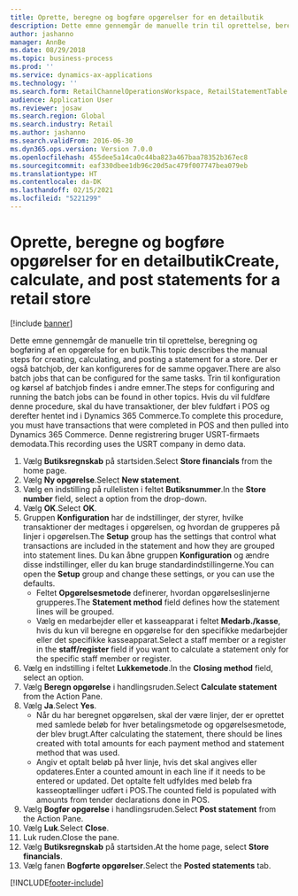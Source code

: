 ```yaml
---
title: Oprette, beregne og bogføre opgørelser for en detailbutik
description: Dette emne gennemgår de manuelle trin til oprettelse, beregning og bogføring af en opgørelse for en butik.
author: jashanno
manager: AnnBe
ms.date: 08/29/2018
ms.topic: business-process
ms.prod: ''
ms.service: dynamics-ax-applications
ms.technology: ''
ms.search.form: RetailChannelOperationsWorkspace, RetailStatementTable
audience: Application User
ms.reviewer: josaw
ms.search.region: Global
ms.search.industry: Retail
ms.author: jashanno
ms.search.validFrom: 2016-06-30
ms.dyn365.ops.version: Version 7.0.0
ms.openlocfilehash: 455dee5a14ca0c44ba823a467baa78352b367ec8
ms.sourcegitcommit: eaf330dbee1db96c20d5ac479f007747bea079eb
ms.translationtype: HT
ms.contentlocale: da-DK
ms.lasthandoff: 02/15/2021
ms.locfileid: "5221299"
---
```

# <a name="create-calculate-and-post-statements-for-a-retail-store"></a><span data-ttu-id="78e0b-103">Oprette, beregne og bogføre opgørelser for en detailbutik</span><span class="sxs-lookup"><span data-stu-id="78e0b-103">Create, calculate, and post statements for a retail store</span></span>

[!include [banner](../includes/banner.md)]

<span data-ttu-id="78e0b-104">Dette emne gennemgår de manuelle trin til oprettelse, beregning og bogføring af en opgørelse for en butik.</span><span class="sxs-lookup"><span data-stu-id="78e0b-104">This topic describes the manual steps for creating, calculating, and posting a statement for a store.</span></span> <span data-ttu-id="78e0b-105">Der er også batchjob, der kan konfigureres for de samme opgaver.</span><span class="sxs-lookup"><span data-stu-id="78e0b-105">There are also batch jobs that can be configured for the same tasks.</span></span> <span data-ttu-id="78e0b-106">Trin til konfiguration og kørsel af batchjob findes i andre emner.</span><span class="sxs-lookup"><span data-stu-id="78e0b-106">The steps for configuring and running the batch jobs can be found in other topics.</span></span> <span data-ttu-id="78e0b-107">Hvis du vil fuldføre denne procedure, skal du have transaktioner, der blev fuldført i POS og derefter hentet ind i Dynamics 365 Commerce.</span><span class="sxs-lookup"><span data-stu-id="78e0b-107">To complete this procedure, you must have transactions that were completed in POS and then pulled into Dynamics 365 Commerce.</span></span> <span data-ttu-id="78e0b-108">Denne registrering bruger USRT-firmaets demodata.</span><span class="sxs-lookup"><span data-stu-id="78e0b-108">This recording uses the USRT company in demo data.</span></span>

1. <span data-ttu-id="78e0b-109">Vælg **Butiksregnskab** på startsiden.</span><span class="sxs-lookup"><span data-stu-id="78e0b-109">Select **Store financials** from the home page.</span></span>
2. <span data-ttu-id="78e0b-110">Vælg **Ny opgørelse**.</span><span class="sxs-lookup"><span data-stu-id="78e0b-110">Select **New statement**.</span></span>
3. <span data-ttu-id="78e0b-111">Vælg en indstilling på rullelisten i feltet **Butiksnummer**.</span><span class="sxs-lookup"><span data-stu-id="78e0b-111">In the **Store number** field, select a option from the drop-down.</span></span>
4. <span data-ttu-id="78e0b-112">Vælg **OK**.</span><span class="sxs-lookup"><span data-stu-id="78e0b-112">Select **OK**.</span></span>
5. <span data-ttu-id="78e0b-113">Gruppen **Konfiguration** har de indstillinger, der styrer, hvilke transaktioner der medtages i opgørelsen, og hvordan de grupperes på linjer i opgørelsen.</span><span class="sxs-lookup"><span data-stu-id="78e0b-113">The **Setup** group has the settings that control what transactions are included in the statement and how they are grouped into statement lines.</span></span> <span data-ttu-id="78e0b-114">Du kan åbne gruppen **Konfiguration** og ændre disse indstillinger, eller du kan bruge standardindstillingerne.</span><span class="sxs-lookup"><span data-stu-id="78e0b-114">You can open the **Setup** group and change these settings, or you can use the defaults.</span></span>  
    - <span data-ttu-id="78e0b-115">Feltet **Opgørelsesmetode** definerer, hvordan opgørelseslinjerne grupperes.</span><span class="sxs-lookup"><span data-stu-id="78e0b-115">The **Statement method** field defines how the statement lines will be grouped.</span></span>  
    - <span data-ttu-id="78e0b-116">Vælg en medarbejder eller et kasseapparat i feltet **Medarb./kasse**, hvis du kun vil beregne en opgørelse for den specifikke medarbejder eller det specifikke kasseapparat.</span><span class="sxs-lookup"><span data-stu-id="78e0b-116">Select a staff member or a register in the **staff/register** field if you want to calculate a statement only for the specific staff member or register.</span></span>  
6. <span data-ttu-id="78e0b-117">Vælg en indstilling i feltet **Lukkemetode**.</span><span class="sxs-lookup"><span data-stu-id="78e0b-117">In the **Closing method** field, select an option.</span></span>
7. <span data-ttu-id="78e0b-118">Vælg **Beregn opgørelse** i handlingsruden.</span><span class="sxs-lookup"><span data-stu-id="78e0b-118">Select **Calculate statement** from the Action Pane.</span></span>
8. <span data-ttu-id="78e0b-119">Vælg **Ja**.</span><span class="sxs-lookup"><span data-stu-id="78e0b-119">Select **Yes**.</span></span>
    - <span data-ttu-id="78e0b-120">Når du har beregnet opgørelsen, skal der være linjer, der er oprettet med samlede beløb for hver betalingsmetode og opgørelsesmetode, der blev brugt.</span><span class="sxs-lookup"><span data-stu-id="78e0b-120">After calculating the statement, there should be lines created with total amounts for each payment method and statement method that was used.</span></span>  
    - <span data-ttu-id="78e0b-121">Angiv et optalt beløb på hver linje, hvis det skal angives eller opdateres.</span><span class="sxs-lookup"><span data-stu-id="78e0b-121">Enter a counted amount in each line if it needs to be entered or updated.</span></span> <span data-ttu-id="78e0b-122">Det optalte felt udfyldes med beløb fra kasseoptællinger udført i POS.</span><span class="sxs-lookup"><span data-stu-id="78e0b-122">The counted field is populated with amounts from tender declarations done in POS.</span></span>  
9. <span data-ttu-id="78e0b-123">Vælg **Bogfør opgørelse** i handlingsruden.</span><span class="sxs-lookup"><span data-stu-id="78e0b-123">Select **Post statement** from the Action Pane.</span></span>
10. <span data-ttu-id="78e0b-124">Vælg **Luk**.</span><span class="sxs-lookup"><span data-stu-id="78e0b-124">Select **Close**.</span></span>
11. <span data-ttu-id="78e0b-125">Luk ruden.</span><span class="sxs-lookup"><span data-stu-id="78e0b-125">Close the pane.</span></span>
12. <span data-ttu-id="78e0b-126">Vælg **Butiksregnskab** på startsiden.</span><span class="sxs-lookup"><span data-stu-id="78e0b-126">At the home page, select **Store financials**.</span></span>
13. <span data-ttu-id="78e0b-127">Vælg fanen **Bogførte opgørelser**.</span><span class="sxs-lookup"><span data-stu-id="78e0b-127">Select the **Posted statements** tab.</span></span>



[!INCLUDE[footer-include](../../includes/footer-banner.md)]